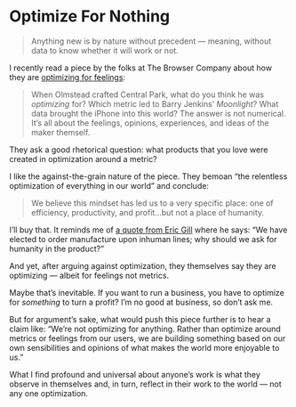 # Optimize For Nothing

> Anything new is by nature without precedent — meaning, without data to know whether it will work or not.

I recently read a piece by the folks at The Browser Company about how they are [optimizing for feelings](https://browsercompany.substack.com/p/optimizing-for-feelings):

> When Olmstead crafted Central Park, what do you think he was _optimizing_ for? Which metric led to Barry Jenkins’ _Moonlight_? What data brought the iPhone into this world? The answer is not numerical. It’s all about the feelings, opinions, experiences, and ideas of the maker themself.

They ask a good rhetorical question: what products that you love were created in optimization around a metric?

I like the against-the-grain nature of the piece. They bemoan “the relentless optimization of everything in our world” and conclude:

> We believe this mindset has led us to a very specific place: one of efficiency, productivity, and profit…but not a place of humanity.

I’ll buy that. It reminds me of [a quote from Eric Gill](https://blog.jim-nielsen.com/2021/book-notes-eric-gill-typography/) where he says: “We have elected to order manufacture upon inhuman lines; why should we ask for humanity in the product?”

And yet, after arguing against optimization, they themselves say they are optimizing — albeit for feelings not metrics.

Maybe that’s inevitable. If you want to run a business, you have to optimize for _something_ to turn a profit? I’m no good at business, so don’t ask me.

But for argument’s sake, what would push this piece further is to hear a claim like: “We’re not optimizing for anything. Rather than optimize around metrics or feelings from our users, we are building something based on our own sensibilities and opinions of what makes the world more enjoyable to us.”

What I find profound and universal about anyone’s work is what they observe in themselves and, in turn, reflect in their work to the world — not any one optimization.